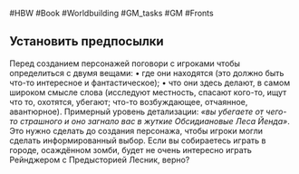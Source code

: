 #HBW #Book #Worldbuilding #GM_tasks #GM #Fronts 
## Установить предпосылки 
Перед созданием персонажей поговори с игроками чтобы определиться с двумя вещами: 
• где они находятся (это должно быть что-то интересное и фантастическое); 
• что они здесь делают, в самом широком смысле слова (исследуют местность, спасают кого-то, ищут что то, охотятся, убегают; что-то возбуждающее, отчаянное, авантюрное).
Примерный уровень детализации: *«вы убегаете от чего-то страшного и оно загнало вас в жуткие Обсидиановые Леса Йенда»*. 
Это нужно сделать до создания персонажа, чтобы игроки могли сделать информированный выбор. Если вы собираетесь играть в городе, осаждённом зомби, будет не очень интересно играть Рейнджером с Предысторией Лесник, верно?